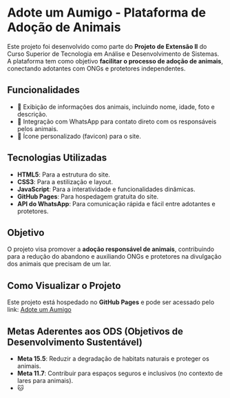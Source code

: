 # Adote um Aumigo - Plataforma de Adoção de Animais

Este projeto foi desenvolvido como parte do **Projeto de Extensão II** do Curso Superior de Tecnologia em Análise e Desenvolvimento de Sistemas. A plataforma tem como objetivo **facilitar o processo de adoção de animais**, conectando adotantes com ONGs e protetores independentes.

## Funcionalidades
- 🐾 Exibição de informações dos animais, incluindo nome, idade, foto e descrição.
- 📲 Integração com WhatsApp para contato direto com os responsáveis pelos animais.
- 🎨 Ícone personalizado (favicon) para o site.

## Tecnologias Utilizadas
- **HTML5**: Para a estrutura do site.
- **CSS3**: Para a estilização e layout.
- **JavaScript**: Para a interatividade e funcionalidades dinâmicas.
- **GitHub Pages**: Para hospedagem gratuita do site.
- **API do WhatsApp**: Para comunicação rápida e fácil entre adotantes e protetores.

## Objetivo
O projeto visa promover a **adoção responsável de animais**, contribuindo para a redução do abandono e auxiliando ONGs e protetores na divulgação dos animais que precisam de um lar.

## Como Visualizar o Projeto
Este projeto está hospedado no **GitHub Pages** e pode ser acessado pelo link:
[Adote um Aumigo](https://seuusuario.github.io/adote-um-aumigo)

## Metas Aderentes aos ODS (Objetivos de Desenvolvimento Sustentável)
- **Meta 15.5**: Reduzir a degradação de habitats naturais e proteger os animais.
- **Meta 11.7**: Contribuir para espaços seguros e inclusivos (no contexto de lares para animais).
- 🐱
